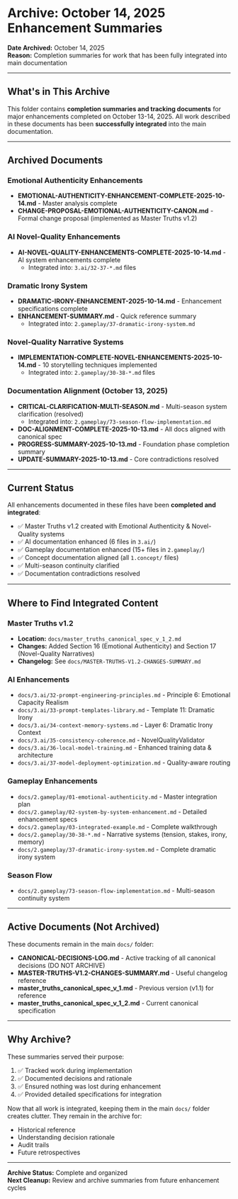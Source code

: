 # Archive: October 14, 2025 Enhancement Summaries

**Date Archived:** October 14, 2025  
**Reason:** Completion summaries for work that has been fully integrated into main documentation

---

## What's in This Archive

This folder contains **completion summaries and tracking documents** for major enhancements completed on October 13-14, 2025. All work described in these documents has been **successfully integrated** into the main documentation.

---

## Archived Documents

### Emotional Authenticity Enhancements
- **EMOTIONAL-AUTHENTICITY-ENHANCEMENT-COMPLETE-2025-10-14.md** - Master analysis complete
- **CHANGE-PROPOSAL-EMOTIONAL-AUTHENTICITY-CANON.md** - Formal change proposal (implemented as Master Truths v1.2)

### AI Novel-Quality Enhancements
- **AI-NOVEL-QUALITY-ENHANCEMENTS-COMPLETE-2025-10-14.md** - AI system enhancements complete
  - Integrated into: `3.ai/32-37-*.md` files

### Dramatic Irony System
- **DRAMATIC-IRONY-ENHANCEMENT-2025-10-14.md** - Enhancement specifications complete
- **ENHANCEMENT-SUMMARY.md** - Quick reference summary
  - Integrated into: `2.gameplay/37-dramatic-irony-system.md`

### Novel-Quality Narrative Systems
- **IMPLEMENTATION-COMPLETE-NOVEL-ENHANCEMENTS-2025-10-14.md** - 10 storytelling techniques implemented
  - Integrated into: `2.gameplay/30-38-*.md` files

### Documentation Alignment (October 13, 2025)
- **CRITICAL-CLARIFICATION-MULTI-SEASON.md** - Multi-season system clarification (resolved)
  - Integrated into: `2.gameplay/73-season-flow-implementation.md`
- **DOC-ALIGNMENT-COMPLETE-2025-10-13.md** - All docs aligned with canonical spec
- **PROGRESS-SUMMARY-2025-10-13.md** - Foundation phase completion summary
- **UPDATE-SUMMARY-2025-10-13.md** - Core contradictions resolved

---

## Current Status

All enhancements documented in these files have been **completed and integrated**:

- ✅ Master Truths v1.2 created with Emotional Authenticity & Novel-Quality systems
- ✅ AI documentation enhanced (6 files in `3.ai/`)
- ✅ Gameplay documentation enhanced (15+ files in `2.gameplay/`)
- ✅ Concept documentation aligned (all `1.concept/` files)
- ✅ Multi-season continuity clarified
- ✅ Documentation contradictions resolved

---

## Where to Find Integrated Content

### Master Truths v1.2
- **Location:** `docs/master_truths_canonical_spec_v_1_2.md`
- **Changes:** Added Section 16 (Emotional Authenticity) and Section 17 (Novel-Quality Narratives)
- **Changelog:** See `docs/MASTER-TRUTHS-V1.2-CHANGES-SUMMARY.md`

### AI Enhancements
- `docs/3.ai/32-prompt-engineering-principles.md` - Principle 6: Emotional Capacity Realism
- `docs/3.ai/33-prompt-templates-library.md` - Template 11: Dramatic Irony
- `docs/3.ai/34-context-memory-systems.md` - Layer 6: Dramatic Irony Context
- `docs/3.ai/35-consistency-coherence.md` - NovelQualityValidator
- `docs/3.ai/36-local-model-training.md` - Enhanced training data & architecture
- `docs/3.ai/37-model-deployment-optimization.md` - Quality-aware routing

### Gameplay Enhancements
- `docs/2.gameplay/01-emotional-authenticity.md` - Master integration plan
- `docs/2.gameplay/02-system-by-system-enhancement.md` - Detailed enhancement specs
- `docs/2.gameplay/03-integrated-example.md` - Complete walkthrough
- `docs/2.gameplay/30-38-*.md` - Narrative systems (tension, stakes, irony, memory)
- `docs/2.gameplay/37-dramatic-irony-system.md` - Complete dramatic irony system

### Season Flow
- `docs/2.gameplay/73-season-flow-implementation.md` - Multi-season continuity system

---

## Active Documents (Not Archived)

These documents remain in the main `docs/` folder:

- **CANONICAL-DECISIONS-LOG.md** - Active tracking of all canonical decisions (DO NOT ARCHIVE)
- **MASTER-TRUTHS-V1.2-CHANGES-SUMMARY.md** - Useful changelog reference
- **master_truths_canonical_spec_v_1.md** - Previous version (v1.1) for reference
- **master_truths_canonical_spec_v_1_2.md** - Current canonical specification

---

## Why Archive?

These summaries served their purpose:
1. ✅ Tracked work during implementation
2. ✅ Documented decisions and rationale
3. ✅ Ensured nothing was lost during enhancement
4. ✅ Provided detailed specifications for integration

Now that all work is integrated, keeping them in the main `docs/` folder creates clutter. They remain in the archive for:
- Historical reference
- Understanding decision rationale
- Audit trails
- Future retrospectives

---

**Archive Status:** Complete and organized  
**Next Cleanup:** Review and archive summaries from future enhancement cycles

